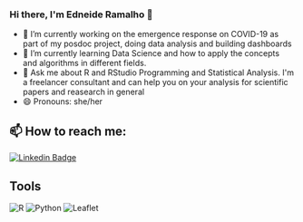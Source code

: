### Hi there, I'm Edneide Ramalho 👋
- 🔭 I’m currently working on the emergence response on COVID-19 as part of my posdoc project, doing data analysis and building dashboards
- 🌱 I’m currently learning Data Science and how to apply the concepts and algorithms in different fields.
- 💬 Ask me about R and RStudio Programming and Statistical Analysis. I'm a freelancer consultant and can help you on your analysis for scientific papers and reasearch in general
- 😄 Pronouns: she/her

## 📫 How to reach me: 

[![Linkedin Badge](https://img.shields.io/badge/LinkedIn-0077B5?style=for-the-badge&logo=linkedin&logoColor=white)](https://www.linkedin.com/in/edneide-ramalho-05054ba2/)



## Tools
![R](https://img.shields.io/badge/r-%23276DC3.svg?style=for-the-badge&logo=r&logoColor=white) ![Python](https://img.shields.io/badge/Python-FFD43B?style=for-the-badge&logo=python&logoColor=darkgreen) ![Leaflet](https://img.shields.io/badge/Leaflet-199900?style=for-the-badge&logo=Leaflet&logoColor=white) 




